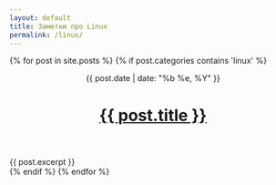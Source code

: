 ```yaml
---
layout: default
title: Заметки про Linux
permalink: /linux/
---
```


{% for post in site.posts %}
	{% if post.categories contains 'linux' %}
<header>
	<time class="datetime">{{ post.date | date: "%b %e, %Y" }}</time>
    <h1><a href="{{ post.url }}">{{ post.title }}</a></h1>
</header>

<article>{{ post.excerpt }}</article> 
	{% endif %}
{% endfor %}
